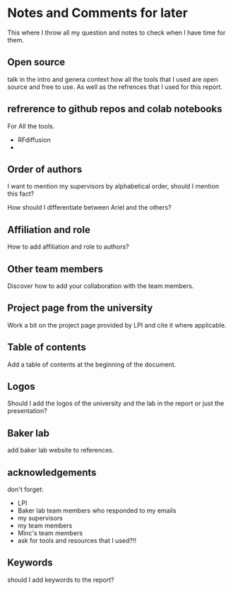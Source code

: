 # Notes and Comments for later

This where I throw all my question and notes to check when I have time for them.

## Open source

talk in the intro and genera context how all the tools  that I used are open source and free to use. As well as the refrences that I used for this report.

## refrerence to github repos and colab notebooks

For All the tools.

- RFdiffusion
- 

## Order of authors

I want to mention my supervisors by alphabetical order, should I mention this fact?

How should I differentiate between Ariel and the others?

## Affiliation and role

How to add affiliation and role to authors?

## Other team members

Discover how to add your collaboration with the team members.

## Project page from the university

Work a bit on the project page provided by LPI and cite it where applicable.

## Table of contents

Add a table of contents at the beginning of the document.

## Logos

Should I add the logos of the university and the lab in the report or just the presentation?

## Baker lab

add baker lab website to references.

## acknowledgements

don't forget:

- LPI
- Baker lab team members who responded to my emails
- my supervisors
- my team members
- Minc's team members
- ask for tools and resources that I used?!!

## Keywords

should I add keywords to the report?
